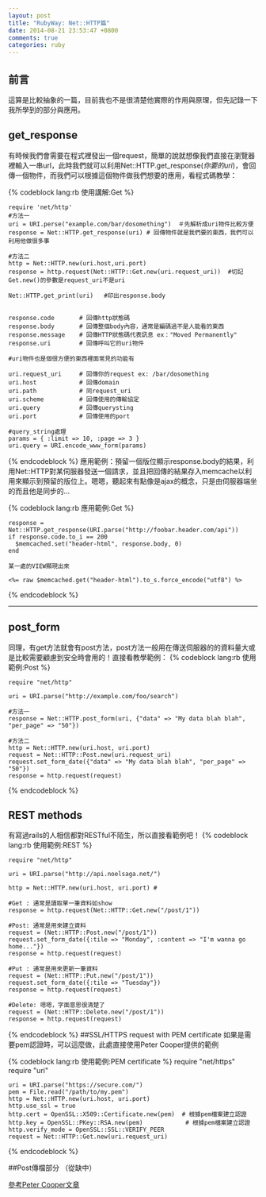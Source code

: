 ```yaml
---
layout: post
title: "RubyWay: Net::HTTP篇"
date: 2014-08-21 23:53:47 +0800
comments: true
categories: ruby
---
```

## 前言
這算是比較抽象的一篇，目前我也不是很清楚他實際的作用與原理，但先記錄一下我所學到的部分與應用。


## get_response


 有時候我們會需要在程式裡發出一個request，簡單的說就想像我們直接在瀏覽器裡輸入一串url，此時我們就可以利用Net::HTTP.get_response(*你要的uri*)，會回傳一個物件，而我們可以根據這個物件做我們想要的應用，看程式碼教學：
 
<!-- more -->
{% codeblock lang:rb 使用講解:Get %}

	require 'net/http'
	#方法一
	uri = URI.perse("example.com/bar/dosomething")  ＃先解析成uri物件比較方便
	response = Net::HTTP.get_response(uri) # 回傳物件就是我們要的東西，我們可以利用他做很多事

	#方法二
	http = Net::HTTP.new(uri.host,uri.port)
	response = http.request(Net::HTTP::Get.new(uri.request_uri))  #切記Get.new()的參數是request_uri不是uri
	
	Net::HTTP.get_print(uri)   #印出response.body
	
	
	response.code  		# 回傳http狀態碼
	response.body  		# 回傳整個body內容，通常是編碼過不是人能看的東西
	response.message 	# 回傳HTTP狀態碼代表訊息 ex："Moved Permanently" 
	response.uri 		# 回傳呼叫它的uri物件
	
	#uri物件也是個很方便的東西裡面常見的功能有
	
	uri.request_uri  	# 回傳你的request ex: /bar/dosomething
	uri.host			# 回傳domain
	uri.path 			# 同request_uri
	uri.scheme			# 回傳使用的傳輸協定
	uri.query			# 回傳querysting
	uri.port			# 回傳使用的port
	
	#query_string處理
	params = { :limit => 10, :page => 3 }
	uri.query = URI.encode_www_form(params)

{% endcodeblock  %}
應用範例：預留一個版位顯示response.body的結果，利用Net::HTTP對某伺服器發送一個請求，並且把回傳的結果存入memcache以利用來顯示到預留的版位上。嗯嗯，聽起來有點像是ajax的概念，只是由伺服器端坐的而且他是同步的...

{% codeblock lang:rb 應用範例:Get %}

	response = Net::HTTP.get_response(URI.parse("http://foobar.header.com/api"))
    if response.code.to_i == 200
      $memcached.set("header-html", response.body, 0)
    end
    
    某一處的VIEW顯現出來
    
    <%= raw $memcached.get("header-html").to_s.force_encode("utf8") %>
    
{% endcodeblock %}

---
## post_form

同理，有get方法就會有post方法，post方法一般用在傳送伺服器的的資料量大或是比較需要顧慮到安全時會用的！直接看教學範例：
{% codeblock lang:rb 使用範例:Post %}

	require "net/http"
	
	uri = URI.parse("http://example.com/foo/search")
	
	#方法一
	response = Net::HTTP.post_form(uri, {"data" => "My data blah blah", "per_page" => "50"})
	
	#方法二
	http = Net::HTTP.new(uri.host, uri.port)
	request = Net::HTTP::Post.new(uri.request_uri)
	request.set_form_date({"data" => "My data blah blah", "per_page" => "50"})
	response = http.request(request)
{% endcodeblock %}

## REST methods
有寫過rails的人相信都對RESTful不陌生，所以直接看範例吧！
{% codeblock lang:rb 使用範例:REST %}

	require "net/http"
	
	uri = URI.parse("http://api.noelsaga.net/")
	
	http = Net::HTTP.new(uri.host, uri.port) #
	
	#Get : 通常是讀取單一筆資料如show
	response = http.request(Net::HTTP::Get.new("/post/1"))
	
	#Post: 通常是用來建立資料
	request = (Net::HTTP::Post.new("/post/1"))
	request.set_form_date({:tile => "Monday", :content => "I'm wanna go home..."})
	response = http.request(request)
	
	#Put : 通常是用來更新一筆資料
	request = (Net::HTTP::Put.new("/post/1"))
	request.set_form_date({:tile => "Tuesday"})
	response = http.request(request)
	
	#Delete: 嗯嗯，字面意思很清楚了
	request = (Net::HTTP::Delete.new("/post/1"))
	response = http.request(request)
	
{% endcodeblock %}
##SSL/HTTPS request with PEM certificate 
如果是需要pem認證時，可以這麼做，此處直接使用Peter Cooper提供的範例
	
{% codeblock lang:rb 使用範例:PEM certificate %}
	require "net/https"
	require "uri"

	uri = URI.parse("https://secure.com/")
	pem = File.read("/path/to/my.pem")
	http = Net::HTTP.new(uri.host, uri.port)
	http.use_ssl = true
	http.cert = OpenSSL::X509::Certificate.new(pem)  # 根據pem檔案建立認證
	http.key = OpenSSL::PKey::RSA.new(pem)		      # 根據pem檔案建立認證
	http.verify_mode = OpenSSL::SSL::VERIFY_PEER
	request = Net::HTTP::Get.new(uri.request_uri)
{% endcodeblock %}
	
##Post傳檔部分 （從缺中）





[參考Peter Cooper文章](http://www.rubyinside.com/nethttp-cheat-sheet-2940.html)
